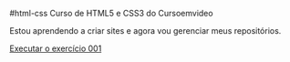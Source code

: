 #html-css
Curso de HTML5 e CSS3 do Cursoemvideo

Estou aprendendo a criar sites e agora vou gerenciar meus repositórios.

<a href="https://k2c-cacc.github.io/html-css/exercicios/ex001/index.html"> Executar o exercício 001</a>